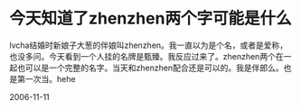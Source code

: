 # 今天知道了zhenzhen两个字可能是什么

lvcha结婚时新娘子大葱的伴娘叫zhenzhen。我一直以为是个名，或者是爱称，也没多问。今天看到一个人挂的名牌是甄臻。我反应过来了。zhenzhen两个在一起也可以是一个完整的名字。当天和zhenzhen配合还是可以的。我是伴郎么。也是第一次当。hehe

2006-11-11